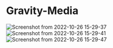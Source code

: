 # Gravity-Media


![Screenshot from 2022-10-26 15-29-37](https://user-images.githubusercontent.com/64400938/197997314-7b00993c-f8cf-4794-bb1c-a87c2f037801.png)
![Screenshot from 2022-10-26 15-29-41](https://user-images.githubusercontent.com/64400938/197997359-38d37315-d864-429e-8b26-252bfc7f32eb.png)
![Screenshot from 2022-10-26 15-29-47](https://user-images.githubusercontent.com/64400938/197997415-022eb00f-5a02-43af-a3c2-b382e29a0097.png)
